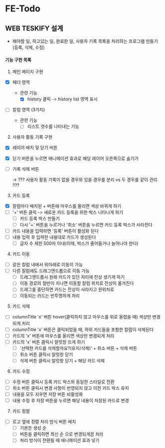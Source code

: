 # FE-Todo

## WEB TESKIFY 설계

- 해야할 일, 하고있는 일, 완료한 일, 사용자 기록 목록을 처리하는 프로그램 만들기(등록, 삭제, 수정)

#### 기능 구현 목록

1. 메인 페이지 구현

- [x] 헤더 영역

  - 관련 기능
    - [x] history 클릭 -> history list 영역 표시

- [ ] 칼럼 영역 (3가지)
  - 관련 기능
    - [ ] 리스트 갯수를 나타내는 기능

2. 사용자 활동 기록 구현

- [x] 레이어 배치 및 닫기 버튼
- [x] 닫기 버튼을 누르면 애니메이션 효과로 해당 레이어 오른쪽으로 숨기기
- [ ] 기록 삭제 버튼

  &rarr; ??? 사용자 활동 기록이 없을 경우와 있을 경우를 분리 vs 두 경우를 같이 관리 ???

3. 카드 등록

- [x] 칼럼마다 배치된 + 버튼에 마우스를 올리면 색상 바뀌게 하기
- [ ] '+' 버튼 클릭 -> 새로운 카드 등록을 위한 박스 나타나게 하기
  - [ ] 카드 등록 박스 만들기
  - [ ] 다시 '+' 버튼을 누르거나 '취소' 버튼을 누르면 카드 등록 박스가 사라진다
- [ ] 카드 내용을 입력하면 '등록' 버튼이 활성화 된다
- [ ] 내용 입력 후 입력한 내용대로 카드가 생성된다
  - [ ] 글자 수 제한 500자 이내(이때, 박스가 줄어들거나 늘어나야 한다)

4. 카드 이동

- [ ] 같은 칼럼 내에서 위아래로 이동이 가능
- [ ] 다른 칼럼에도 드래그앤드롭으로 이동 가능
  - [ ] 드래그앤드롭시 원래 카드가 있던 자리에 잔상 생기게 하기
  - [ ] 이동 경로의 절반이 지나면 이동할 칼럼 위치로 잔상이 옮겨진다
  - [ ] 드래그를 중단하면 카드는 잔상이 사라지고 원위치로
  - [ ] 이동되는 카드는 반투명하게 처리

5. 카드 삭제

- [ ] columnTitle 'x' 버튼 hover(클릭하지 않고 마우스를 위로 올렸을 때) 색상만 변경되게 처리
- [ ] columnTitle 'x' 버튼은 클릭되었을 때, 하위 카드들을 포함한 칼럼이 삭제된다
- [ ] 카드의 'x' 버튼에 마우스를 올리면 색상만 변경되게 처리
- [ ] 카드의 'x' 버튼 클릭시 알럿창 뜨게 하기
  - [ ] '선택한 카드를 삭제할까요?(유지/삭제)' + 취소 버튼 + 삭제 버튼
  - [ ] 취소 버튼 클릭시 알럿창 닫기
  - [ ] 삭제 버튼 클릭시 알럿창 닫기 + 해당 카드 삭제

6. 카드 수정

- [ ] 수정 버튼 클릭시 등록 카드 박스와 동일한 스타일로 전환
- [ ] 취소 버튼 클릭시 변경 사항이 반영되지 않고 이전 카드 박스 유지
- [ ] 내용을 모두 지우면 저장 버튼 비활성화
- [ ] 내용 수정 후 저장 버튼을 누르면 해당 내용이 저장된 카드로 변경

7. 카드 정렬

- [ ] 로고 옆에 정렬 처리 방식 버튼 배치
  - [ ] 기본은 생성 순
  - [ ] 버튼을 클릭하면 최신 순 으로 변경되게끔 처리
  - [ ] 처리 방식이 전환될 때 애니메이션 효과 넣기
